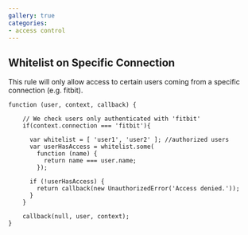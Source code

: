```yaml
---
gallery: true
categories:
- access control
---
```

## Whitelist on Specific Connection

This rule will only allow access to certain users coming from a specific connection (e.g. fitbit).

```
function (user, context, callback) {

    // We check users only authenticated with 'fitbit'
    if(context.connection === 'fitbit'){

      var whitelist = [ 'user1', 'user2' ]; //authorized users
      var userHasAccess = whitelist.some(
        function (name) {
          return name === user.name;
        });

      if (!userHasAccess) {
        return callback(new UnauthorizedError('Access denied.'));
      }
    }

    callback(null, user, context);
}
```
